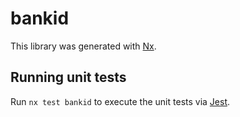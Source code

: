 # bankid

This library was generated with [Nx](https://nx.dev).

## Running unit tests

Run `nx test bankid` to execute the unit tests via [Jest](https://jestjs.io).

